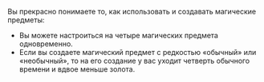 Вы прекрасно понимаете то, как использовать и создавать магические предметы:

- Вы можете настроиться на четыре магических предмета одновременно.
- Если вы создаете магический предмет с редкостью «обычный» или «необычный», то на его создание у вас уходит четверть обычного времени и вдвое меньше золота.